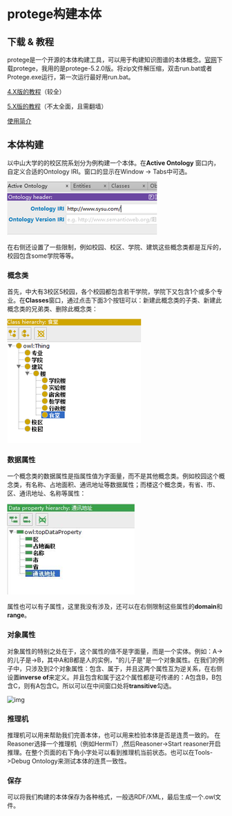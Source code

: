 # protege构建本体

## 下载 & 教程
protege是一个开源的本体构建工具，可以用于构建知识图谱的本体概念。[官网](https://protege.stanford.edu/)下载protege，我用的是protege-5.2.0版。将zip文件解压缩，双击run.bat或者Protege.exe运行，第一次运行最好用run.bat。

[4.X版的教程](http://mowl-power.cs.man.ac.uk/protegeowltutorial/resources/ProtegeOWLTutorialP4_v1_3.pdf)（较全）

[5.X版的教程](https://media.readthedocs.org/pdf/go-protege-tutorial/latest/go-protege-tutorial.pdf)（不太全面，且需翻墙）

[使用简介](http://cgi.csc.liv.ac.uk/~frank/teaching/comp08/protege_tutorial.pdf)

## 本体构建
以中山大学的的校区院系划分为例构建一个本体。在**Active Ontology** 窗口内，自定义合适的Ontology IRI。窗口的显示在Window -> Tabs中可选。

![img](img/protege构建本体/1.PNG)

在右侧还设置了一些限制，例如校园、校区、学院、建筑这些概念类都是互斥的，校园包含some学院等等。

### 概念类
首先，中大有3校区5校园，各个校园都包含若干学院，学院下又包含1个或多个专业。在**Classes**窗口，通过点击下面3个按钮可以：新建此概念类的子类、新建此概念类的兄弟类、删除此概念类：

![img](img/protege构建本体/2.PNG)

### 数据属性
一个概念类的数据属性是指属性值为字面量，而不是其他概念类。例如校园这个概念类，有名称、占地面积、通讯地址等数据属性；而楼这个概念类，有省、市、区、通讯地址、名称等属性：

![img](img/protege构建本体/3.JPG)

属性也可以有子属性，这里我没有涉及，还可以在右侧限制这些属性的**domain**和**range**。

### 对象属性
对象属性的特别之处在于，这个属性的值不是字面量，而是一个实体。例如：A->的儿子是->B，其中A和B都是人的实例，"的儿子是"是一个对象属性。在我们的例子中，只涉及到2个对象属性：包含、属于，并且这两个属性互为逆关系，在右侧设置**inverse of**来定义。并且包含和属于这2个属性都是可传递的：A包含B，B包含C，则有A包含C。所以可以在中间窗口处将**transitive**勾选。

![img](img/protege构建本体/4.JPG)

### 推理机
推理机可以用来帮助我们完善本体，也可以用来检验本体是否是连贯一致的。 在Reasoner选择一个推理机（例如HermiT）,然后Reasoner->Start reasoner开启推理。在整个页面的右下角小字处可以看到推理机当前状态。也可以在Tools->Debug Ontology来测试本体的连贯一致性。

### 保存
可以将我们构建的本体保存为各种格式，一般选RDF/XML，最后生成一个.owl文件。